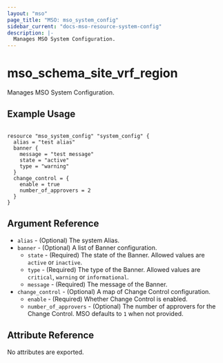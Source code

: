 ```yaml
---
layout: "mso"
page_title: "MSO: mso_system_config"
sidebar_current: "docs-mso-resource-system-config"
description: |-
  Manages MSO System Configuration.
---
```


# mso_schema_site_vrf_region #

Manages MSO System Configuration.

## Example Usage ##

```hcl

resource "mso_system_config" "system_config" {
  alias = "test alias"
  banner {
    message = "test message"
    state = "active"
    type = "warning"
  }
  change_control = {
    enable = true
    number_of_approvers = 2
  }
}

```

## Argument Reference ##

* `alias` - (Optional) The system Alias.
* `banner` - (Optional) A list of Banner configuration. 
    * `state` - (Required) The state of the Banner. Allowed values are `active` or `inactive`.
    * `type` - (Required) The type of the Banner. Allowed values are `critical`, `warning` or `informational`.
    * `message` - (Required) The message of the Banner.
* `change_control` - (Optional) A map of Change Control configuration. 
    * `enable` - (Required) Whether Change Control is enabled.
    * `number_of_approvers` - (Optional) The number of approvers for the Change Control. MSO defaults to `1` when not provided.

## Attribute Reference ##

No attributes are exported.
